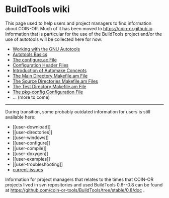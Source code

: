 # BuildTools wiki

This page used to help users and project managers to find information about COIN-OR.
Much of it has been moved to https://coin-or.github.io.
Information that is particular for the use of the BuildTools project and/or
the use of autotools will be collected here for now:

- [Working with the GNU Autotools](./autotools)
- [Autotools Basics](./autotools-intro)
- [The configure.ac File](./configure)
- [Configuration Header Files](./config-header)
- [Introduction of Automake Concepts](./automake-intro)
- [The Main Directory Makefile.am File](./make-main)
- [The Source Directories Makefile.am Files](./make-src)
- [The Test Directory Makefile.am File](./make-test)
- [The pkg-config Configuration File](./pcfile)
- ... (more to come)

---

During transition, some probably outdated information for users is still available here:

* [[user-download]]
* [[user-directories]]
* [[user-windows]]
* [[user-configure]]
* [[user-compile]]
* [[user-doxygen]]
* [[user-examples]]
* [[user-troubleshooting]]
* [current-issues](./current-issues)

Information for project managers that relates to the times that COIN-OR
projects lived in svn repositories and used BuildTools 0.6--0.8 can be found at
https://github.com/coin-or-tools/BuildTools/tree/stable/0.8/doc .
